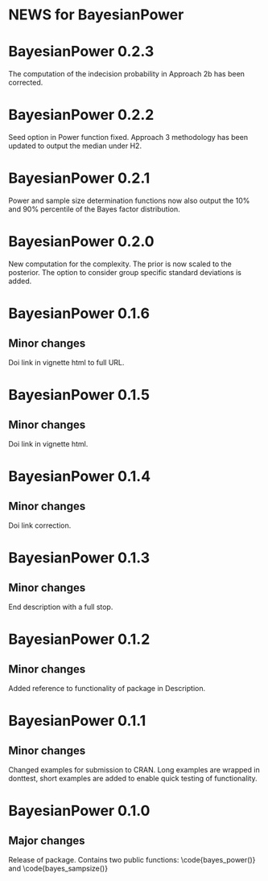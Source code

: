 # NEWS for BayesianPower

# BayesianPower 0.2.3
The computation of the indecision probability in Approach 2b has been corrected.


# BayesianPower 0.2.2
Seed option in Power function fixed. Approach 3 methodology has been updated to output the median under H2.

# BayesianPower 0.2.1
Power and sample size determination functions now also output the 10% and 90% percentile of the Bayes factor distribution.

# BayesianPower 0.2.0
New computation for the complexity. The prior is now scaled to the posterior.
The option to consider group specific standard deviations is added.

# BayesianPower 0.1.6

## Minor changes
Doi link in vignette html to full URL.

# BayesianPower 0.1.5

## Minor changes
Doi link in vignette html.

# BayesianPower 0.1.4

## Minor changes
Doi link correction.

# BayesianPower 0.1.3

## Minor changes
End description with a full stop.

# BayesianPower 0.1.2

## Minor changes
Added reference to functionality of package in Description.

# BayesianPower 0.1.1

## Minor changes
Changed examples for submission to CRAN. Long examples are wrapped in donttest, 
short examples are added to enable quick testing of functionality.


# BayesianPower 0.1.0

## Major changes
Release of package. Contains two public functions: \code{bayes_power()} and \code{bayes_sampsize()}
